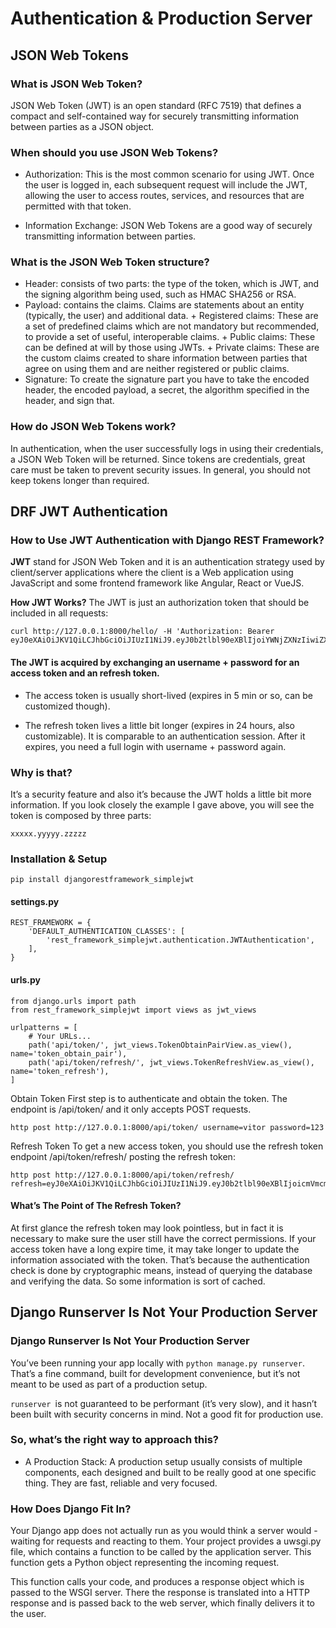 # Authentication & Production Server

## JSON Web Tokens

### What is JSON Web Token?
JSON Web Token (JWT) is an open standard (RFC 7519) that defines a compact and self-contained way for securely transmitting information between parties as a JSON object. 

### When should you use JSON Web Tokens?

+ Authorization: This is the most common scenario for using JWT. Once the user is logged in, each subsequent request will include the JWT, allowing the user to access routes, services, and resources that are permitted with that token.

+ Information Exchange: JSON Web Tokens are a good way of securely transmitting information between parties.

### What is the JSON Web Token structure?

+ Header: consists of two parts: the type of the token, which is JWT, and the signing algorithm being used, such as HMAC SHA256 or RSA.
+ Payload:  contains the claims. Claims are statements about an entity (typically, the user) and additional data. 
       +  Registered claims: These are a set of predefined claims which are not mandatory but recommended, to provide a set of useful, interoperable claims.
       +  Public claims: These can be defined at will by those using JWTs. 
       +  Private claims: These are the custom claims created to share information between parties that agree on using them and are neither registered or public claims.
+ Signature: To create the signature part you have to take the encoded header, the encoded payload, a secret, the algorithm specified in the header, and sign that.


### How do JSON Web Tokens work?


In authentication, when the user successfully logs in using their credentials, a JSON Web Token will be returned. Since tokens are credentials, great care must be taken to prevent security issues. In general, you should not keep tokens longer than required.



## DRF JWT Authentication

### How to Use JWT Authentication with Django REST Framework?

**JWT** stand for JSON Web Token and it is an authentication strategy used by client/server applications where the client is a Web application using JavaScript and some frontend framework like Angular, React or VueJS.

**How JWT Works?**
The JWT is just an authorization token that should be included in all requests: 
```
curl http://127.0.0.1:8000/hello/ -H 'Authorization: Bearer eyJ0eXAiOiJKV1QiLCJhbGciOiJIUzI1NiJ9.eyJ0b2tlbl90eXBlIjoiYWNjZXNzIiwiZXhwIjoxNTQzODI4NDMxLCJqdGkiOiI3ZjU5OTdiNzE1MGQ0NjU3OWRjMmI0OTE2NzA5N2U3YiIsInVzZXJfaWQiOjF9.Ju70kdcaHKn1Qaz8H42zrOYk0Jx9kIckTn9Xx7vhikY'
```


#### The JWT is acquired by exchanging an username + password for an access token and an refresh token.

+ The access token is usually short-lived (expires in 5 min or so, can be customized though).

+ The refresh token lives a little bit longer (expires in 24 hours, also customizable). It is comparable to an authentication session. After it expires, you need a full login with username + password again.


### Why is that?

It’s a security feature and also it’s because the JWT holds a little bit more information. If you look closely the example I gave above, you will see the token is composed by three parts:

`xxxxx.yyyyy.zzzzz`

### Installation & Setup

`pip install djangorestframework_simplejwt`

#### settings.py
```
REST_FRAMEWORK = {
    'DEFAULT_AUTHENTICATION_CLASSES': [
        'rest_framework_simplejwt.authentication.JWTAuthentication',
    ],
}
```
#### urls.py
```
from django.urls import path
from rest_framework_simplejwt import views as jwt_views

urlpatterns = [
    # Your URLs...
    path('api/token/', jwt_views.TokenObtainPairView.as_view(), name='token_obtain_pair'),
    path('api/token/refresh/', jwt_views.TokenRefreshView.as_view(), name='token_refresh'),
]

```
Obtain Token
First step is to authenticate and obtain the token. The endpoint is /api/token/ and it only accepts POST requests.

`http post http://127.0.0.1:8000/api/token/ username=vitor password=123`

Refresh Token
To get a new access token, you should use the refresh token endpoint /api/token/refresh/ posting the refresh token:


```
http post http://127.0.0.1:8000/api/token/refresh/ refresh=eyJ0eXAiOiJKV1QiLCJhbGciOiJIUzI1NiJ9.eyJ0b2tlbl90eXBlIjoicmVmcmVzaCIsImV4cCI6MTU0NTMwODIyMiwianRpIjoiNzAyOGFlNjc0ZTdjNDZlMDlmMzUwYjg3MjU1NGUxODQiLCJ1c2VyX2lkIjoxfQ.Md8AO3dDrQBvWYWeZsd_A1J39z6b6HEwWIUZ7ilOiPE
```


#### What’s The Point of The Refresh Token?


At first glance the refresh token may look pointless, but in fact it is necessary to make sure the user still have the correct permissions. If your access token have a long expire time, it may take longer to update the information associated with the token. That’s because the authentication check is done by cryptographic means, instead of querying the database and verifying the data. So some information is sort of cached.

## Django Runserver Is Not Your Production Server


### Django Runserver Is Not Your Production Server

You’ve been running your app locally with `python manage.py runserver`.
That’s a fine command, built for development convenience, but it’s not meant to be used as part of a production setup.

`runserver `is not guaranteed to be performant (it’s very slow), and it hasn’t been built with security concerns in mind. Not a good fit for production use.

### So, what’s the right way to approach this?

+ A Production Stack: A production setup usually consists of multiple components, each designed and built to be really good at one specific thing. They are fast, reliable and very focused.


 ### How Does Django Fit In?
 
 Your Django app does not actually run as you would think a server would - waiting for requests and reacting to them. Your project provides a uwsgi.py file, which contains a function to be called by the application server. This function gets a Python object representing the incoming request.

This function calls your code, and produces a response object which is passed to the WSGI server. There the response is translated into a HTTP response and is passed back to the web server, which finally delivers it to the user.
